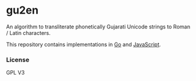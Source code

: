 # gu2en

An algorithm to transliterate phonetically Gujarati Unicode strings to Roman / Latin characters.

This repository contains implementations in [Go](https://github.com/hirenchauhan2/gu2en/tree/main/go) and [JavaScript](https://github.com/hirenchauhan2/gu2en/tree/main/js).

### License

GPL V3
